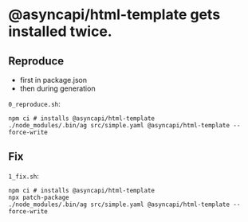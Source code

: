 # @asyncapi/html-template gets installed twice.

## Reproduce
- first in package.json
- then during generation

`0_reproduce.sh`:

```
npm ci # installs @asyncapi/html-template
./node_modules/.bin/ag src/simple.yaml @asyncapi/html-template --force-write
```

## Fix

`1_fix.sh`:
```
npm ci # installs @asyncapi/html-template
npx patch-package
./node_modules/.bin/ag src/simple.yaml @asyncapi/html-template --force-write
```